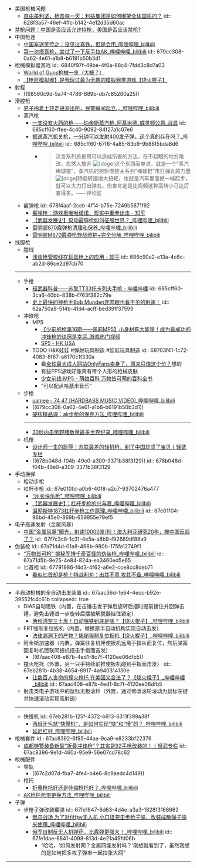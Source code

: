 - 美国枪械问题
	- [自由美利坚，枪击每一天：利益集团是如何绑架全体国民的？](https://mp.weixin.qq.com/s/uAqXh1w6XfZaEQkCB9K_cg)
	  id:: 628f3a57-46ef-4ffc-b142-4e12d35d60ac
- [禁枪问题：中国是否应该允许持枪，美国是否应该禁枪?](https://www.zhihu.com/question/27114835)
- 中国枪迷
	- [中国军迷笑传之：没见过真铁，但是会用_哔哩哔哩_bilibili](https://www.bilibili.com/video/BV1UWALeWEgG/)
	- [第一次摸真枪，尝试了一下反手拉AK_哔哩哔哩_bilibili](https://www.bilibili.com/video/BV11H4y1B7Dt)
	  id:: 679cc308-0a62-4e61-a1b8-b6191b50b3d1
- 枪械模拟器游戏
  id:: 6840f97f-49be-4f6a-88c4-7fdd3c8d7a03
	- [World of Guns枪械一览（大概？）](https://www.bilibili.com/video/BV1xu4y1L7ro/)
	- [【枪匠模拟器】是我玩过最为无趣的模拟器类游戏【烧火棍子】](https://www.bilibili.com/video/BV12p4y1u7CE/)
- 射程
	- ((68590c9d-5a74-4786-889b-db7c85280a25))
- 滑膛枪
	- [男子拎着土铳走进派出所，民警瞬间起立…_哔哩哔哩_bilibili](https://www.bilibili.com/video/BV1we411M7Ao)
	- 蒸汽枪
		- [一支没有火药的枪——珀金斯蒸汽枪_阿基米德_威灵顿公爵_战具](https://www.sohu.com/a/683474447_121119271)
		  id:: 685cff60-ffee-4c40-9092-84f27a1c07e6
		- [据说蒸汽机关枪，一分钟可以发射400发子弹，这个真的存在吗？_哔哩哔哩_bilibili](https://www.bilibili.com/video/BV1MY411F7S2/)
		  id:: 685cff60-67f6-4a85-83b9-9b86f5bda8d6
			- >流言系列总是用可以造成伤害的方法，在不起眼的地方暗改，忽悠人放弃 ![[doge]](https://i1.hdslb.com/bfs/emote/3087d273a78ccaff4bb1e9972e2ba2a7583c9f11.png@40w_40h.avif)这个东西简单说，就是一个“蒸汽棒球棍”，蒸汽机的扭矩直接关系到“棒球棍”击打弹丸的力量 ![[doge]](https://i1.hdslb.com/bfs/emote/3087d273a78ccaff4bb1e9972e2ba2a7583c9f11.png@40w_40h.avif)降低转速增大扭矩，也就是汽车里面换一档起步，就可以大力打出弹丸，伤害肯定是比视频这种高转小马达厉害得多。——评论区
	- 霰弹枪
	  id:: 678f4aaf-2ceb-4f14-b75e-7249b5671f92
		- [霰弹枪：游戏里唯唯诺诺，现实中重拳出击 - 知乎](https://zhuanlan.zhihu.com/p/342280160)
		- [【武器发展史】泵动霰弹枪如何征服世界？_哔哩哔哩_bilibili](https://www.bilibili.com/video/BV1UW421X763/)
		- [雷明顿870霰弹枪清理和保养_哔哩哔哩_bilibili](https://www.bilibili.com/video/BV18a4y1Z7Lq/)
		- [雷明顿M870霰弹枪野战维护+完全分解_哔哩哔哩_bilibili](https://www.bilibili.com/video/BV1pk4y1V7r4/)
- 线膛枪
	- 膛线
		- [浅谈枪管膛线在玩具枪上的应用 - 知乎](https://zhuanlan.zhihu.com/p/139273628)
		  id:: 686c90a2-e13a-4c8c-ab2d-86ce2d97cb70
	- ---
	- 手枪
		- [轻武器科普——苏联TT33托卡列夫手枪 - 哔哩哔哩](https://www.bilibili.com/opus/357520005505580150)
		  id:: 685cff60-3ca6-40bb-838b-f763f382c79e
		- [史上最快的神枪手Bob Munden连肉眼也看不见的射速！](https://www.bilibili.com/video/BV1Dx411p7ip)
		  id:: 62a750a8-514b-41d4-acff-bed39ff37599
	- 冲锋枪
		- MP5
			- [【少前的枪第16期——佩莉MP5】小身材有大能量！成为最成功的冲锋枪的诀窍是幸运_游戏热门视频](https://www.bilibili.com/video/BV1KyrWYxEYi/)
			- [SP5 - HK USA](https://hk-usa.com/product/sp5/)
		- TODO H&K娃娃 #弹射玩具制造 #娃娃玩具制造
		  id:: 68703f41-1c72-4083-8f67-a6170c1f330a
			- 看[全球最大成人网站OnlyFans卖身了，原来只值这个价？](https://mp.weixin.qq.com/s/6B7gRDnenTf9wCtgfM8lIw)想的
			- 有些FPS游戏好像真有带个人形的枪械皮肤
			- [少女前线:MP5 - 萌娘百科 万物皆可萌的百科全书](https://moegirl.icu/%E5%B0%91%E5%A5%B3%E5%89%8D%E7%BA%BF:MP5)
			- “可以配点哈基米音乐”
	- 步枪
		- [uamee - 74 47 [HARDBASS MUSIC VIDEO]_哔哩哔哩_bilibili](https://www.bilibili.com/video/BV1za4y1E7dp)
		- ((679cc308-0a62-4e61-a1b8-b6191b50b3d1))
		- [硬核精品课：ak步枪的保养方法_哔哩哔哩_bilibili](https://www.bilibili.com/video/BV1hLigeFEAa/)
		- ---
		- [30秒内击倒野猪数量最多世界纪录_哔哩哔哩_bilibili](https://www.bilibili.com/video/BV13KjBzDENg/)
	- 机枪
		- [设计师一生的耻辱！苏联最差的轻机枪，到了中国却成了宝贝丨轻武专栏](https://mp.weixin.qq.com/s/jI7vSKonadXf8mZRIkjNfA)
		- ((678b048d-f04b-49e0-a309-3371b38f3129))
		  id:: 678b048d-f04b-49e0-a309-3371b38f3129
- 手动换弹
	- 栓动步枪
	- 杠杆步枪
	  id:: 67e010fd-a0b6-4018-a2c7-93702476a477
		- [“州长快乐枪”_哔哩哔哩_bilibili](https://www.bilibili.com/video/BV1QAftYDEXu)
		- [【武器发展史】：杠杆步枪的兴与衰_哔哩哔哩_bilibili](https://www.bilibili.com/video/BV1ui421C71V)
		- [温彻斯特1873杠杆步枪工作原理_哔哩哔哩_bilibili](https://www.bilibili.com/video/BV1sh4y1E7jG/)
		  id:: 67e01104-96bd-45e0-869b-659955e79ef5
- 电子高速发射（金属风暴）
	- [中国“金属风暴”曝光，射速10000发/秒！澳大利亚研究20年，被中国反超了？](https://mp.weixin.qq.com/s/v_dmmSPSzYm36WEtTM54CQ)
	  id:: 67f7c3c8-1c31-4e5a-a8b9-f92689df88a9
- 伪装枪
  id:: 67a71d4d-01a8-498b-980b-175fa12749f1
	- [“万物皆可枪” 揭秘军博千奇百怪的伪装枪_哔哩哔哩_bilibili](https://www.bilibili.com/video/BV1fryaYgEBk)
	  id:: 67a71d5b-9e25-4e84-824a-ea3460ed5e65
	- 匕首枪
	  id:: 67791986-f4d3-4f62-a6e2-cce8cc8deb71
		- [看似匕首却是枪！特战利刃：出其不意 攻其不备_哔哩哔哩_bilibili](https://www.bilibili.com/video/BV11A41137Zd)
- ---
- 半自动枪械的全自动击发装置
  id:: 67aac36d-1e64-4ecc-b92e-39552fc4c61b
  collapsed:: true
	- DIAS自动阻铁（内置，在击锤击发子弹后旋转后摆时提前接住并回弹击锤，避免击锤进一步旋转后摆被解脱器挂住锁定）
		- [两秒清空三十发！自动阻铁到底是啥？【烧火棍子】_哔哩哔哩_bilibili](https://www.bilibili.com/video/BV1iE421w7qY)
	- FRT强制复位扳机（内置，替换原半自动机构实现自动击发）
		- [法律漏洞下的产物？揭秘强制复位扳机【烧火棍子】_哔哩哔哩_bilibili](https://www.bilibili.com/video/BV1FzpzeFEZa)
	- 阿金斯加速器（内置，弹簧往复机匣使扳机远离手指从而复位，然后弹簧回复时机匣联同扳机撞击手指而击发）
		- ((67aac408-e87b-4ed1-8c7f-4120ee06dfb5))
	- 撞火枪托（外置，另一只手持续前推使扳机碰到手指而击发）
	  id:: 67eb281b-4b38-4654-8917-4a940314130e
		- [让数百人丧命的撞火枪托 在美国又合法了？【烧火棍子】_哔哩哔哩_bilibili](https://www.bilibili.com/video/BV1pf421q7hH)
		  id:: 67aac408-e87b-4ed1-8c7f-4120ee06dfb5
	- 射击类电子游戏中的鼠标无极滚轮（外置，通过修改滚轮滚动为鼠标左键并快速滚动实现高射速）
	- ---
	- 快慢机
	  id:: 67eb281b-125f-4372-b913-6311f399a38f
		- [西班牙毛瑟“快慢机”，是如何实现“快”和“慢”的？_哔哩哔哩_bilibili](https://www.bilibili.com/video/BV12L411a7Tk)
		- [延迟杠杆_哔哩哔哩_bilibili](https://www.bilibili.com/video/BV1MTcBe2ECR/)
- 枪械套件
  id:: 67ac8392-6f95-44ae-9ca9-e8233bf22376
	- [成都特警装备新型“折叠冲锋枪”？其实是92手枪改装的！丨轻武专栏](https://mp.weixin.qq.com/s/1wLu9dnmS5vGmviHIe5H_A)
	  id:: 67ac8396-9e1d-460a-95e9-56e07cd78c62
- 枪械配件
	- 导轨
		- ((67c2d07d-fba7-4fe4-b4e6-8c9aedc4d149))
	- 枪托
		- [折叠枪托好还是伸缩枪托好？_哔哩哔哩_bilibili](https://www.bilibili.com/video/BV1NP411B7TH/)
	- [AK枪托枪带更换方法_哔哩哔哩_bilibili](https://www.bilibili.com/video/BV1Zj411e7hg/)
- 子弹
	- 步枪子弹改装霰弹
	  id:: 67fe1847-8d63-4d4e-a3a3-1828f3168662
		- [俄乌战场 为了对付fpv无人机 小口径突击步枪子弹，改装成散弹子弹来使用_哔哩哔哩_bilibili](https://www.bilibili.com/video/BV1W96MYgEmS/)
		- [俄军自制反无人机弹药，比霰弹更强大！_哔哩哔哩_bilibili](https://www.bilibili.com/video/BV1NGATefE1J/)
		  id:: 67fe1dae-6841-4098-813d-4e21a49fd06b
			- “哈哈，‘如何发射网？金属网能发射吗？’刚想就看到了，虽然我想的是如何把多枚子弹串一起拉张大网”
- ---